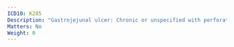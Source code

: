```yaml
---
ICD10: K285
Description: "Gastrojejunal ulcer: Chronic or unspecified with perforation"
Matters: No
Weight: 0
---
```

